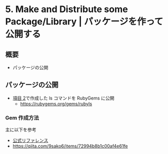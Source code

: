 # 5. Make and Distribute some Package/Library | パッケージを作って公開する

## 概要

- パッケージの公開

## パッケージの公開

- [項目 2](./02-practice-what-you-learnt.md)で作成した ls コマンドを RubyGems に公開
  - https://rubygems.org/gems/rubyls

### Gem 作成方法

主に以下を参考

- [公式リファレンス](https://guides.rubygems.org/make-your-own-gem/)
- https://qiita.com/9sako6/items/72994b8b1c00af4e61fe
